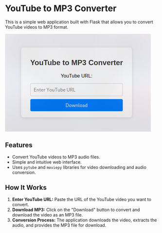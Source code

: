 # YouTube to MP3 Converter

This is a simple web application built with Flask that allows you to convert YouTube videos to MP3 format.

![Demo](./images/screenshot.png)

## Features

- Convert YouTube videos to MP3 audio files.
- Simple and intuitive web interface.
- Uses `pytube` and `moviepy` libraries for video downloading and audio conversion.

## How It Works

1. **Enter YouTube URL:** Paste the URL of the YouTube video you want to convert.
2. **Download MP3:** Click on the "Download" button to convert and download the video as an MP3 file.
3. **Conversion Process:** The application downloads the video, extracts the audio, and provides the MP3 file for download.
